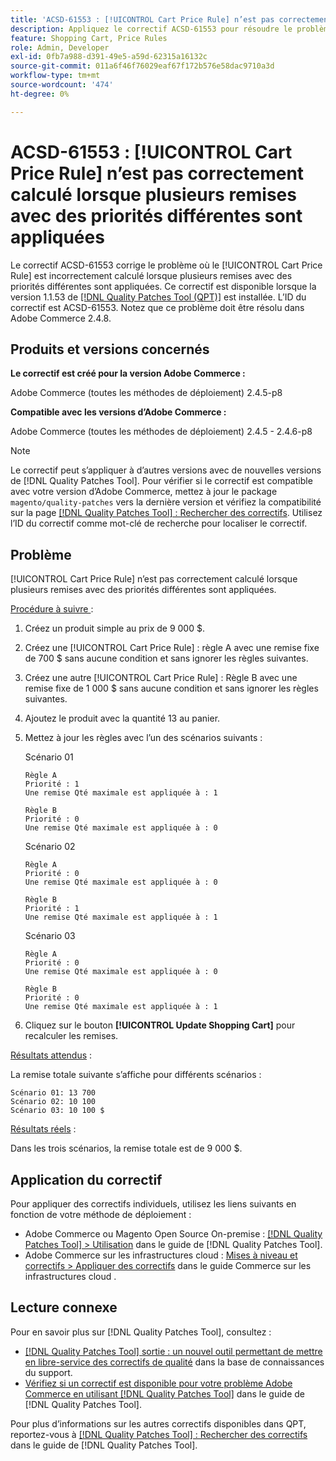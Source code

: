 ```yaml
---
title: 'ACSD-61553 : [!UICONTROL Cart Price Rule] n’est pas correctement calculé lorsque plusieurs remises avec des priorités différentes sont appliquées'
description: Appliquez le correctif ACSD-61553 pour résoudre le problème d’Adobe Commerce où le [!UICONTROL Cart Price Rule] est incorrectement calculé lorsque plusieurs remises avec des priorités différentes sont appliquées.
feature: Shopping Cart, Price Rules
role: Admin, Developer
exl-id: 0fb7a988-d391-49e5-a59d-62315a16132c
source-git-commit: 011a6f46f76029eaf67f172b576e58dac9710a3d
workflow-type: tm+mt
source-wordcount: '474'
ht-degree: 0%

---
```


# ACSD-61553 : [!UICONTROL Cart Price Rule] n’est pas correctement calculé lorsque plusieurs remises avec des priorités différentes sont appliquées

Le correctif ACSD-61553 corrige le problème où le [!UICONTROL Cart Price Rule] est incorrectement calculé lorsque plusieurs remises avec des priorités différentes sont appliquées. Ce correctif est disponible lorsque la version 1.1.53 de [[!DNL Quality Patches Tool (QPT)]](https://experienceleague.adobe.com/fr/docs/commerce-operations/tools/quality-patches-tool/quality-patches-tool-to-self-serve-quality-patches) est installée. L’ID du correctif est ACSD-61553. Notez que ce problème doit être résolu dans Adobe Commerce 2.4.8.

## Produits et versions concernés

**Le correctif est créé pour la version Adobe Commerce :**

Adobe Commerce (toutes les méthodes de déploiement) 2.4.5-p8

**Compatible avec les versions d’Adobe Commerce :**

Adobe Commerce (toutes les méthodes de déploiement) 2.4.5 - 2.4.6-p8

>[!NOTE]
>
>Le correctif peut s’appliquer à d’autres versions avec de nouvelles versions de [!DNL Quality Patches Tool]. Pour vérifier si le correctif est compatible avec votre version d’Adobe Commerce, mettez à jour le package `magento/quality-patches` vers la dernière version et vérifiez la compatibilité sur la page [[!DNL Quality Patches Tool] : Rechercher des correctifs](https://experienceleague.adobe.com/tools/commerce-quality-patches/index.html?lang=fr). Utilisez l’ID du correctif comme mot-clé de recherche pour localiser le correctif.

## Problème

[!UICONTROL Cart Price Rule] n’est pas correctement calculé lorsque plusieurs remises avec des priorités différentes sont appliquées.

<u>Procédure à suivre </u> :

1. Créez un produit simple au prix de 9 000 $.
1. Créez une [!UICONTROL Cart Price Rule] : règle A avec une remise fixe de 700 $ sans aucune condition et sans ignorer les règles suivantes.
1. Créez une autre [!UICONTROL Cart Price Rule] : Règle B avec une remise fixe de 1 000 $ sans aucune condition et sans ignorer les règles suivantes.
1. Ajoutez le produit avec la quantité 13 au panier.
1. Mettez à jour les règles avec l’un des scénarios suivants :

   Scénario 01

       Règle A
       Priorité : 1
       Une remise Qté maximale est appliquée à : 1
       
       Règle B
       Priorité : 0
       Une remise Qté maximale est appliquée à : 0
   
   Scénario 02

       Règle A
       Priorité : 0
       Une remise Qté maximale est appliquée à : 0
       
       Règle B
       Priorité : 1
       Une remise Qté maximale est appliquée à : 1
   
   Scénario 03

       Règle A
       Priorité : 0
       Une remise Qté maximale est appliquée à : 0
       
       Règle B
       Priorité : 0
       Une remise Qté maximale est appliquée à : 1
   
1. Cliquez sur le bouton **[!UICONTROL Update Shopping Cart]** pour recalculer les remises.

<u>Résultats attendus</u> :

La remise totale suivante s’affiche pour différents scénarios :

    Scénario 01: 13 700
    Scénario 02: 10 100
    Scénario 03: 10 100 $

<u>Résultats réels</u> :

Dans les trois scénarios, la remise totale est de 9 000 $.

## Application du correctif

Pour appliquer des correctifs individuels, utilisez les liens suivants en fonction de votre méthode de déploiement :

* Adobe Commerce ou Magento Open Source On-premise : [[!DNL Quality Patches Tool] > Utilisation](/help/tools/quality-patches-tool/usage.md) dans le guide de [!DNL Quality Patches Tool].
* Adobe Commerce sur les infrastructures cloud : [Mises à niveau et correctifs > Appliquer des correctifs](https://experienceleague.adobe.com/docs/commerce-cloud-service/user-guide/develop/upgrade/apply-patches.html?lang=fr) dans le guide Commerce sur les infrastructures cloud .

## Lecture connexe

Pour en savoir plus sur [!DNL Quality Patches Tool], consultez :

* [[!DNL Quality Patches Tool] sortie : un nouvel outil permettant de mettre en libre-service des correctifs de qualité](https://experienceleague.adobe.com/fr/docs/commerce-operations/tools/quality-patches-tool/quality-patches-tool-to-self-serve-quality-patches) dans la base de connaissances du support.
* [Vérifiez si un correctif est disponible pour votre problème Adobe Commerce en utilisant [!DNL Quality Patches Tool]](/help/tools/quality-patches-tool/patches-available-in-qpt/check-patch-for-magento-issue-with-magento-quality-patches.md) dans le guide de [!DNL Quality Patches Tool].

Pour plus d’informations sur les autres correctifs disponibles dans QPT, reportez-vous à [[!DNL Quality Patches Tool] : Rechercher des correctifs](https://experienceleague.adobe.com/tools/commerce-quality-patches/index.html?lang=fr) dans le guide de [!DNL Quality Patches Tool].
